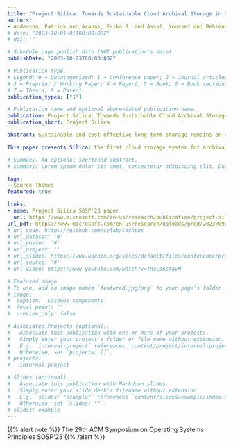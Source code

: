 ```yaml
---
title: "Project Silica: Towards Sustainable Cloud Archival Storage in Glass"
authors:
- Anderson, Patrick and Aranas, Erika B. and Assaf, Youssef and Behrendt, Raphael and Black, Richard and Caballero, Marco and Cameron, Pashmina and Canakci, Burcu and Carvalho, Thales de and Chatzieleftheriou, Andromachi and Clegg, James and Clarke, Rebekah Storan and Cletheroe, Daniel and Cooper, Bridgette and Deegan, Tim and Donnelly, Austin and Drevinskas, Rokas and Gaunt, Alexander and Gkantsidis, Christos and Gomez Diaz, Ariel and Haller, Istvan and Hong, Freddie and Ilieva, Teodora and Joshi, Shashidhar and Joyce, Russell and Kunkel, Mint and Lara, David and Legtchenko, Sergey and Liu, Fanglin Linda and Magalhaes, Bruno and Marzoev, Alana and McNett, Marvin and Mohan, Jayashree and Myrah, Michael and Nguyen, Truong and Nowozin, Sebastian and Ogus, Aaron and Overweg, Hiske and Rowstron, Ant and Sah, Maneesh and Sakakura, Masaaki and Scholtz, Peter and Schreiner, Nina and Sella, Omer and Smith, Adam and Stefanovici, Ioan and Sweeney, David and Thomsen, Benn and Verkes, Govert and Wainman, Phil and Westcott, Jonathan and Weston, Luke and Whittaker, Charles and Berenguer, Pablo Wilke and Williams, Hugh and Winkler, Thomas and Winzeck, Stefan
# date: "2023-10-01-01T00:00:00Z"
# doi: ""

# Schedule page publish date (NOT publication's date).
publishDate: "2023-10-23T00:00:00Z"

# Publication type.
# Legend: 0 = Uncategorized; 1 = Conference paper; 2 = Journal article;
# 3 = Preprint / Working Paper; 4 = Report; 5 = Book; 6 = Book section;
# 7 = Thesis; 8 = Patent
publication_types: ["1"]

# Publication name and optional abbreviated publication name.
publication: Project Silica: Towards Sustainable Cloud Archival Storage in Glass
publication_short: Project Silica

abstract: Sustainable and cost-effective long-term storage remains an unsolved problem. The most widely used storage technologies today are magnetic (hard disk drives and tape).  They use media that degrades over time and has a limited lifetime, which leads to inefficient, wasteful, and costly solutions for long-lived data.

This paper presents Silica: the first cloud storage system for archival data underpinned by quartz glass, an extremely resilient media that allows data to be left in situ indefinitely. The hardware and software of Silica have been co-designed and co-optimized from the media up to the service level with sustainability as a primary objective. The design follows a cloud-first, data-driven methodology underpinned by principles derived from analyzing the archival workload of a large public cloud service. Silica can support a wide range of archival storage workloads and ushers in a new era of sustainable, cost-effective storage.

# Summary. An optional shortened abstract.
# summary: Lorem ipsum dolor sit amet, consectetur adipiscing elit. Duis posuere tellus ac convallis placerat. Proin tincidunt magna sed ex sollicitudin condimentum.

tags:
- Source Themes
featured: true

links:
- name: Project Silica SOSP'23 paper
  url: https://www.microsoft.com/en-us/research/publication/project-silica-towards-sustainable-cloud-archival-storage-in-glass/
url_pdf: https://www.microsoft.com/en-us/research/uploads/prod/2023/09/ProjectSilica-SOSP23.pdf
# url_code: https://github.com/sylab/cacheus
# url_dataset: '#'
# url_poster: '#'
# url_project: ''
# url_slides: https://www.usenix.org/sites/default/files/conference/protected-files/fast21_slides_yusuf.pdf
# url_source: '#'
# url_video: https://www.youtube.com/watch?v=tRsCs6sAkvM

# Featured image
# To use, add an image named `featured.jpg/png` to your page's folder. 
# image:
#  caption: 'Cacheus components'
#  focal_point: ""
#  preview_only: false

# Associated Projects (optional).
#   Associate this publication with one or more of your projects.
#   Simply enter your project's folder or file name without extension.
#   E.g. `internal-project` references `content/project/internal-project/index.md`.
#   Otherwise, set `projects: []`.
# projects:
# - internal-project

# Slides (optional).
#   Associate this publication with Markdown slides.
#   Simply enter your slide deck's filename without extension.
#   E.g. `slides: "example"` references `content/slides/example/index.md`.
#   Otherwise, set `slides: ""`.
# slides: example
---
```


{{% alert note %}} The 29th ACM Symposium on Operating Systems Principles SOSP'23 {{% /alert %}}
